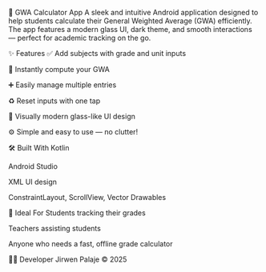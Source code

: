 📱 GWA Calculator App
A sleek and intuitive Android application designed to help students calculate their General Weighted Average (GWA) efficiently. The app features a modern glass UI, dark theme, and smooth interactions — perfect for academic tracking on the go.

✨ Features
✅ Add subjects with grade and unit inputs

🔢 Instantly compute your GWA

➕ Easily manage multiple entries

♻️ Reset inputs with one tap

💠 Visually modern glass-like UI design

⚙️ Simple and easy to use — no clutter!

🛠 Built With
Kotlin

Android Studio

XML UI design

ConstraintLayout, ScrollView, Vector Drawables

🧠 Ideal For
Students tracking their grades

Teachers assisting students

Anyone who needs a fast, offline grade calculator


👨‍💻 Developer
Jirwen Palaje
© 2025


